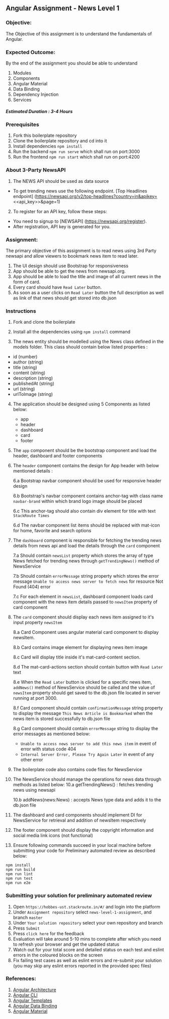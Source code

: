 ## Angular Assignment - News Level 1
	
### Objective:
	
The Objective of this assignment is to understand the fundamentals of Angular.	
	
### Expected Outcome:	
	
By the end of the assignment you should be able to understand	
	
1.  Modules  
2.  Components	
3.  Angular Material  
4.  Data Binding	
5.  Dependency Injection	
6.  Services  

##### Estimated Duration : 3-4 Hours

### Prerequisites

1. Fork this boilerplate repository  
2. Clone the boilerplate repository and cd into it  
3. Install dependencies `npm install`  
4. Run the backend `npm run serve`  which shall run on port:3000  
5. Run the frontend `npm run start` which shall run on port:4200  

### About 3-Party NewsAPI
	
1. The NEWS API should be used as data source
- To get trending news use the following endpoint. [Top Headlines endpoint]
(https://newsapi.org/v2/top-headlines?country=in&apikey=<<api_key>>&page=1)
2. To register for an API key, follow these steps:
- You need to signup to [NEWSAPI] (https://newsapi.org/register).
- After registration, API key is generated for you.

### Assignment:	

The primary objective of this assignment is to read news using 3rd Party newsapi and allow viewers to bookmark news item to read later.

1. The UI design should use Bootstrap for responsiveness
2. App should be able to get the news from newsapi.org.
3. App should be able to load the title and image of all current news in the form of card.
4. Every card should have `Read Later` button.
5. As soon as a user clicks on `Read Later` button the full description as well as link of that news should get stored into db.json

### Instructions

1. Fork and clone the boilerplate

2. Install all the dependencies using `npm install` command

3. The news entity should be modelled using the News class defined in the models folder. This class should contain below listed properties :
- id (number)
- author (string)
- title (string)
- content (string)
- description (string) 
- publishedAt (string)
- url (string)
- urlToImage (string)

4. The application should be designed using 5 Components as listed below:
	- app
	- header
	- dashboard
	- card
    - footer

5. The `app` component should be the bootstrap component and load the header, dashboard and footer components

6. The `header` component contains the design for App header with below mentioned details :

	6.a Bootstrap navbar component should be used for responsive header design
	
	6.b Bootstrap's navbar component contains anchor-tag with class name `navbar-brand` within which brand logo image should be placed
	
	6.c This anchor-tag should also contain div element for title with text `StackRoute Times`
	
	6.d The navbar component list items should be replaced with mat-icon for home, favorite and search options

7. The `dashboard` component is responsible for fetching the trending news details from news api and load the details through the `card` component

	7.a Should contain `newsList` property which stores the array of type News fetched for trending news through `getTrendingNews()` method of NewsService

	7.b Should contain `errorMessage` string property which stores the error message `Unable to access news server to fetch news` for resource Not Found (404) error
	
	7.c For each element in `newsList`, dashboard component loads card component with the news item details passed to `newsItem` property of card component

8. The `card` component should display each news item assigned to it's input property `newsItem`

	8.a Card Component uses angular material card component to display newsItem.

	8.b Card contains image element for displaying news item image

	8.c Card will display title inside it's mat-card-content section.

	8.d The mat-card-actions section should contain button with `Read Later` text

	8.e When the `Read Later` button is clicked for a specific news item, `addNews()` method of NewsService should be called and the value of `newsItem` property should get saved to the db.json file located in server running at port 3000.

	8.f Card component should contain `confirmationMessage` string property to display the message `This News Article is Bookmarked` when the news item is stored successfully to db.json file

	8.g Card component should contain `errorMessage` string to display the error messages as mentioned below:
	- `Unable to access news server to add this news item` in event of error with status code 404
	- `Internal Server Error, Please Try Again Later` in event of any other error

9. The boilerplate code also contains code files for NewsService
10. The NewsService should manage the operations for news data through methods as listed below:
	10.a getTrendingNews() : fetches trending news using newsapi

	10.b addNews(news:News) : accepts News type data and adds it to the db.json file

11. The dashboard and card components should implement DI for NewsService for retrieval and addition of newsItem respectively

12. The footer component should display the copyright information and social media link icons (not functional) 

13. Ensure following commands succeed in your local machine before submitting your code for Preliminary automated review as described below:

```
npm install
npm run build
npm run lint
npm run test
npm run e2e
```

### Submitting your solution for preliminary automated review  
1. Open `https://hobbes-ust.stackroute.in/#/` and login into the platform  
2. Under `Assignment repository` select `news-level-1-assignment`, and branch `master`
3. Under `Your solution repository` select your own repository and branch
4. Press `Submit`
5. Press `click here` for the feedback
6. Evaluation will take around 5-10 mins to complete after which you need to refresh your browser and get the updated status
7. Watch out for your total score and detailed status on each test and eslint errors in the coloured blocks on the screen  
8. Fix failing test cases as well as eslint errors and re-submit your solution (you may skip any eslint errors reported in the provided spec files)  

### References:
	
1. [Angular Architecture](https://angular.io/guide/architecture)
2. [Angular CLI](https://cli.angular.io/)	
3. [Angular Templates](https://angular.io/guide/architecture#templates)	
4. [Angular Data Binding](https://angular.io/guide/architecture#data-binding)
5. [Angular Material](https://material.angular.io)
